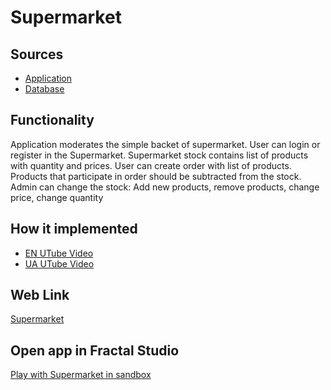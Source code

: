 # Supermarket

## Sources

- [Application](https://github.com/fraplat/FractalPlatform/tree/main/FractalPlatform.Examples/Applications/Supermarket/SupermarketApplication.cs)
- [Database](https://github.com/fraplat/FractalPlatform/tree/main/FractalPlatform.Examples/Databases/Supermarket)

## Functionality

Application moderates the simple backet of supermarket.
User can login or register in the Supermarket.
Supermarket stock contains list of products with quantity and prices.
User can create order with list of products.
Products that participate in order should be subtracted from the stock.
Admin can change the stock: Add new products, remove products, change price, change quantity


## How it implemented

- [EN UTube Video](https://fraplat.tech/jupiter/UTube?tag=118)
- [UA UTube Video](https://fraplat.tech/jupiter/UTube?tag=218)

## Web Link

[Supermarket](https://fraplat.tech/jupiter/Supermarket)

## Open app in Fractal Studio

[Play with Supermarket in sandbox](https://fraplat.tech/mars/FractalStudio/?tag=Supermarket+template)


